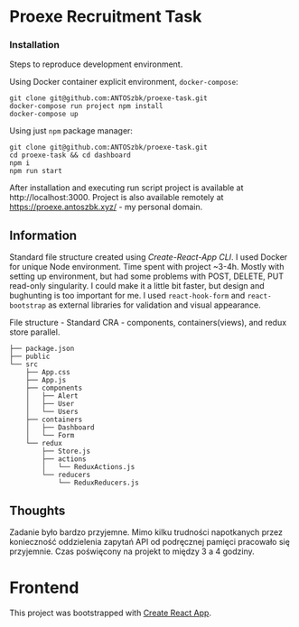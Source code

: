 # Proexe Recruitment Task

### Installation
Steps to reproduce development environment.

Using Docker container explicit environment, `docker-compose`:

```
git clone git@github.com:ANTOSzbk/proexe-task.git
docker-compose run project npm install
docker-compose up
```

Using just `npm` package manager:

```
git clone git@github.com:ANTOSzbk/proexe-task.git
cd proexe-task && cd dashboard
npm i
npm run start
```

After installation and executing run script project is available at http://localhost:3000.
Project is also available remotely at https://proexe.antoszbk.xyz/ - my personal domain.

## Information

Standard file structure created using _Create-React-App CLI_.
I used Docker for unique Node environment.
Time spent with project ~3-4h. Mostly with setting up environment, but had some problems with POST, DELETE, PUT read-only singularity. I could make it a little bit faster, but design and bughunting is too important for me.
I used `react-hook-form` and `react-bootstrap` as external libraries for validation and visual appearance.

File structure - Standard CRA - components, containers(views), and redux store parallel.

```
├── package.json
├── public
└── src
    ├── App.css
    ├── App.js
    ├── components
    │   ├── Alert
    │   ├── User
    │   └── Users
    ├── containers
    │   ├── Dashboard
    │   └── Form
    └── redux
        ├── Store.js
        ├── actions
        │   └── ReduxActions.js
        └── reducers
            └── ReduxReducers.js

```

## Thoughts

Zadanie było bardzo przyjemne. Mimo kilku trudności napotkanych przez konieczność oddzielenia zapytań API od podręcznej pamięci pracowało się przyjemnie. Czas poświęcony na projekt to między 3 a 4 godziny.

# Frontend

This project was bootstrapped with [Create React App](https://github.com/facebook/create-react-app).
